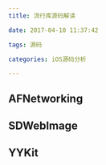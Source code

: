 ```yaml
---
title: 流行库源码解读

date: 2017-04-10 11:37:42

tags: 源码

categories: iOS源码分析

---
```


## AFNetworking

## SDWebImage

## YYKit
